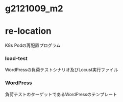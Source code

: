 # g2121009_m2

# re-location
K8s Podの再配置プログラム

### load-test
WordPressの負荷テストシナリオ及びLocust実行ファイル

### WordPress 
負荷テストのターゲットであるWordPressのテンプレート
